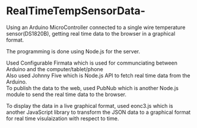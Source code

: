 # RealTimeTempSensorData-
Using an Arduino MicroController connected to a single wire temperature sensor(DS1820B), getting real time data to the browser in a graphical format.

The programming is done using Node.js for the server. 

Used Configurable Firmata which is used for communciating between Arduino and the computer/tablet/phone  
Also used Johnny Five which is Node.js API to fetch real time data from the Arduino.  
To publish the data to the web, used PubNub which is another Node.js module to send the real time data to the browser. 

To display the data in a live graphical format, used eonc3.js which is another JavaScript library to transform the JSON data to a graphical format for real time visulaization with respect to time.  

